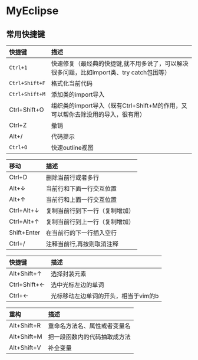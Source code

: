 # MyEclipse
## 常用快捷键
快捷键 | 描述
:---------|:----------------
`Ctrl+1` | 快速修复（最经典的快捷键,就不用多说了，可以解决很多问题，比如import类、try catch包围等）
`Ctrl+Shift+F` | 格式化当前代码
`Ctrl+Shift+M` | 添加类的import导入
Ctrl+Shift+O | 组织类的import导入（既有Ctrl+Shift+M的作用，又可以帮你去除没用的导入，很有用）
Ctrl+Z | 撤销
Alt+/ | 代码提示
`Ctrl+O` | 快速outline视图

移动 | 描述
:---------|:----------------
Ctrl+D | 删除当前行或者多行
Alt+↓ | 当前行和下面一行交互位置
Alt+↑ | 当前行和上面一行交互位置
Ctrl+Alt+↓ | 复制当前行到下一行（复制增加）
Ctrl+Alt+↑ | 复制当前行到上一行（复制增加）
Shift+Enter | 在当前行的下一行插入空行
Ctrl+/ | 注释当前行,再按则取消注释

快捷键 | 描述
:---------|:----------------
Alt+Shift+↑ | 	选择封装元素
Ctrl+Shift+← | 选中光标左边的单词
Ctrl+← | 光标移动左边单词的开头，相当于vim的b

重构 | 描述
:---------|:----------------
Alt+Shift+R | 重命名方法名、属性或者变量名
Alt+Shift+M | 把一段函数内的代码抽取成方法
Alt+Shift+V | 补全变量